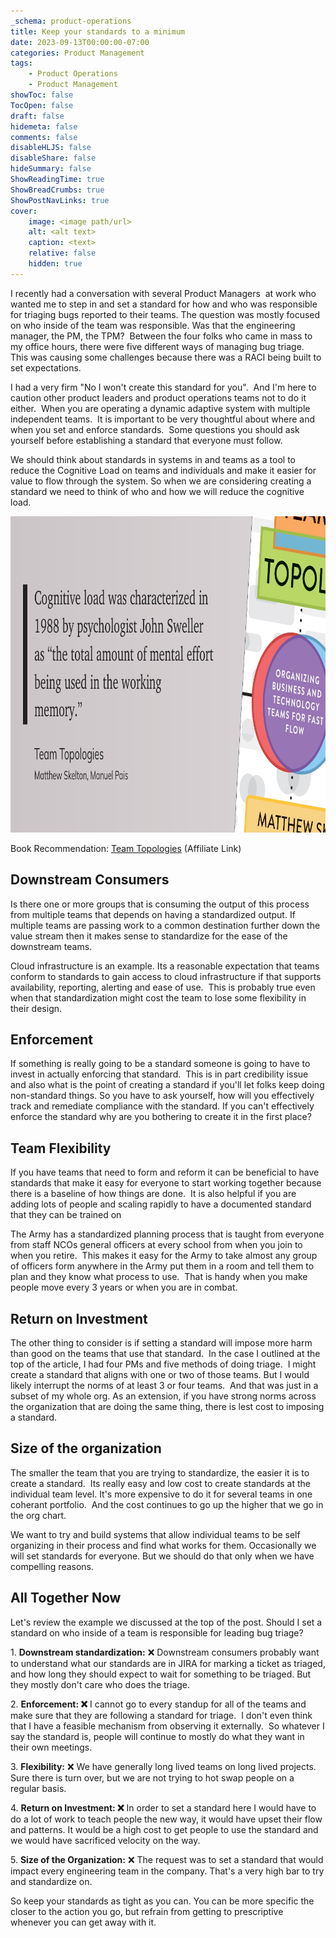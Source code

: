 ```yaml
---
_schema: product-operations
title: Keep your standards to a minimum
date: 2023-09-13T00:00:00-07:00
categories: Product Management
tags:
    - Product Operations
    - Product Management
showToc: false
TocOpen: false
draft: false
hidemeta: false
comments: false
disableHLJS: false
disableShare: false
hideSummary: false
ShowReadingTime: true
ShowBreadCrumbs: true
ShowPostNavLinks: true
cover:
    image: <image path/url>
    alt: <alt text>
    caption: <text>
    relative: false
    hidden: true
---
```

I recently had a conversation with several Product Managers&nbsp; at work who wanted me to step in and set a standard for how and who was responsible for triaging bugs reported to their teams. The question was mostly focused on who inside of the team was responsible. Was that the engineering manager, the PM, the TPM?&nbsp; Between the four folks who came in mass to my office hours, there were five different ways of managing bug triage.&nbsp; This was causing some challenges because there was a RACI being built to set expectations.

I had a very firm "No I won't create this standard for you".&nbsp; And I'm here to caution other product leaders and product operations teams not to do it either.&nbsp; When you are operating a dynamic adaptive system with multiple independent teams.&nbsp; It is important to be very thoughtful about where and when you set and enforce standards.&nbsp; Some questions you should ask yourself before establishing a standard that everyone must follow.&nbsp; <!--more-->

We should think about standards in systems in and teams as a tool to reduce the Cognitive Load on teams and individuals and make it easier for value to flow through the system. So when we are considering creating a standard we need to think of who and how we will reduce the cognitive load.

<img src="/uploads/team-topologies-1.png" width="900" height="506" />

Book Recommendation: <a target="_blank" rel="noopener" href="https://bookshop.org/a/8319/9781942788812">Team Topologies</a> (Affiliate Link)

## Downstream Consumers

Is there one or more groups that is consuming the output of this process from multiple teams that depends on having a standardized output. If multiple teams are passing work to a common destination further down the value stream then it makes sense to standardize for the ease of the downstream teams.&nbsp;

Cloud infrastructure is an example. Its a reasonable expectation that teams conform to standards to gain access to cloud infrastructure if that supports availability, reporting, alerting and ease of use.&nbsp; This is probably true even when that standardization might cost the team to lose some flexibility in their design.

## Enforcement

If something is really going to be a standard someone is going to have to invest in actually enforcing that standard.&nbsp; This is in part credibility issue and also what is the point of creating a standard if you'll let folks keep doing non-standard things. So you have to ask yourself, how will you effectively track and remediate compliance with the standard. If you can't effectively enforce the standard why are you bothering to create it in the first place?

## Team Flexibility

If you have teams that need to form and reform it can be beneficial to have standards that make it easy for everyone to start working together because there is a baseline of how things are done.&nbsp; It is also helpful if you are adding lots of people and scaling rapidly to have a documented standard that they can be trained on

The Army has a standardized planning process that is taught from everyone from staff NCOs general officers at every school from when you join to when you retire.&nbsp; This makes it easy for the Army to take almost any group of officers form anywhere in the Army put them in a room and tell them to plan and they know what process to use.&nbsp; That is handy when you make people move every 3 years or when you are in combat.

## Return on Investment

The other thing to consider is if setting a standard will impose more harm than good on the teams that use that standard.&nbsp; In the case I outlined at the top of the article, I had four PMs and five methods of doing triage.&nbsp; I might create a standard that aligns with one or two of those teams. But I would likely interrupt the norms of at least 3 or four teams.&nbsp; And that was just in a subset of my whole org. As an extension, if you have strong norms across the organization that are doing the same thing, there is lest cost to imposing a standard.

## Size of the organization

The smaller the team that you are trying to standardize, the easier it is to create a standard.&nbsp; Its really easy and low cost to create standards at the individual team level. It's more expensive to do it for several teams in one coherant portfolio.&nbsp; And the cost continues to go up the higher that we go in the org chart.

We want to try and build systems that allow individual teams to be self organizing in their process and find what works for them. Occasionally we will set standards for everyone. But we should do that only when we have compelling reasons.

## All Together Now

Let's review the example we discussed at the top of the post. Should I set a standard on who inside of a team is responsible for leading bug triage?

1\. **Downstream standardization:** ❌ Downstream consumers probably want to understand what our standards are in JIRA for marking a ticket as triaged, and how long they should expect to wait for something to be triaged. But they mostly don't care who does the triage.&nbsp;

2\. **Enforcement: ❌** I cannot go to every standup for all of the teams and make sure that they are following a standard for triage.&nbsp; I don't even think that I have a feasible mechanism from observing it externally.&nbsp; So whatever I say the standard is, people will continue to mostly do what they want in their own meetings.

3\. **Flexibility:** ❌ We have generally long lived teams on long lived projects.&nbsp; Sure there is turn over, but we are not trying to hot swap people on a regular basis.

4\. **Return on Investment: ❌** In order to set a standard here I would have to do a lot of work to teach people the new way, it would have upset their flow and patterns. It would be a high cost to get people to use the standard and we would have sacrificed velocity on the way.

5\. **Size of the Organization:** ❌ The request was to set a standard that would impact every engineering team in the company. That's a very high bar to try and standardize on.

So keep your standards as tight as you can. You can be more specific the closer to the action you go, but refrain from getting to prescriptive whenever you can get away with it.